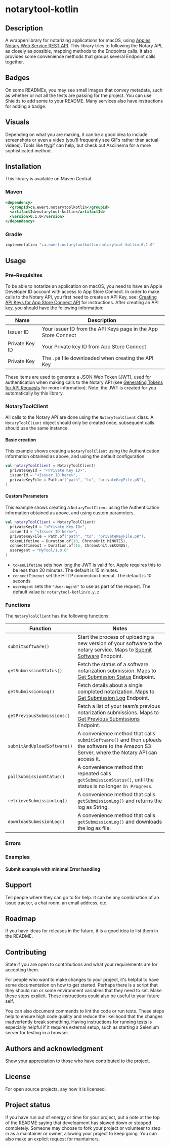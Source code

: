 # notarytool-kotlin

## Description

A wrapper/library for notarizing applications for macOS,
using [Apples Notary Web Service REST API](https://developer.apple.com/documentation/notaryapi). This library tries to
following the Notary API, as closely as possible, mapping methods to the Endpoints calls. It also provides some
convenience methods that groups several Endpoint calls together.

## Badges

On some READMEs, you may see small images that convey metadata, such as whether or not all the tests are passing for the
project. You can use Shields to add some to your README. Many services also have instructions for adding a badge.

## Visuals

Depending on what you are making, it can be a good idea to include screenshots or even a video (you'll frequently see
GIFs rather than actual videos). Tools like ttygif can help, but check out Asciinema for a more sophisticated method.

## Installation

This library is available on Maven Central.

### Maven

```xml
<dependency>
  <groupId>ca.ewert.notarytoolkotlin</groupId>
  <artifactId>notarytool-kotlin</artifactId>
  <version>0.1.0</version>
</dependency>
```

### Gradle

```kotlin
implementation "ca.ewert.notarytoolkotlin:notarytool-kotlin:0.1.0"
```

## Usage

### Pre-Requisites

To be able to notarize an application on macOS, you need to have an Apple Developer ID account with access to App Store Connect. In
order to make calls to the Notary API, you first need to create an API Key,
see: [Creating API Keys for App Store Connect API](https://developer.apple.com/documentation/appstoreconnectapi/creating_api_keys_for_app_store_connect_api)
for instructions. After creating an API key, you should have the following information:

| Name           | Description                                                    |
|----------------|----------------------------------------------------------------|
| Issuer ID      | Your issuer ID from the API Keys page in the App Store Connect |
| Private Key ID | Your Private key ID from App Store Connect                     |
| Private Key    | The `.p8` file downloaded when creating the API Key            |

These items are used to generate a JSON Web Token (JWT), used for authentication when making calls to the Notary API (see
[Generating Tokens for API Requests](https://developer.apple.com/documentation/appstoreconnectapi/generating_tokens_for_api_requests) for more information).
Note: the JWT is created for you automatically by this library.

### NotaryToolClient

All calls to the Notary API are done using the `NotaryToolClient` class. A `NotaryToolClient` object should only be
created once, subsequent calls should use the same instance.

#### Basic creation

This example shows creating a `NotaryToolClient` using the Authentication information obtained as above, and using the
default configuration.

```kotlin
val notaryToolClient = NotaryToolClient(
  privateKeyId = "<Private Key ID>",
  issuerId = "<Issuer ID here>",
  privateKeyFile = Path.of("path", "to", "privateKeyFile.p8"),
)
```

#### Custom Parameters

This example shows creating a `NotaryToolClient` using the Authentication information obtained as above, and using
custom parameters.

```kotlin
val notaryToolClient = NotaryToolClient(
  privateKeyId = "<Private Key ID>",
  issuerId = "<Issuer ID here>",
  privateKeyFile = Path.of("path", "to", "privateKeyFile.p8"),
  tokenLifetime = Duration.of(10, ChronoUnit.MINUTES),
  connectTimeout = Duration.of(15, ChronoUnit.SECONDS),
  userAgent = "MyTool/1.0.0"
)
```

- `tokenLifetime` sets how long the JWT is valid for. Apple requires this to be less than 20 minutes. The default is 15
  minutes.
- `connectTimeout` set the HTTP connection timeout. The default is 10 seconds
- `userAgent` sets the `"User-Agent"` to use as part of the request. The default value is: `notarytool-kotlin/x.y.z`

### Functions

The `NotaryToolClient` has the following functions:

| Function                    | Notes                                                                                                                                                                                         |
|-----------------------------|-----------------------------------------------------------------------------------------------------------------------------------------------------------------------------------------------|
| `submitSoftware()`          | Start the process of uploading a new version of your software to the notary service. Maps to [Submit Software](https://developer.apple.com/documentation/notaryapi/submit_software) Endpoint. |
| `getSubmissionStatus()`     | Fetch the status of a software notarization submission. Maps to [Get Submission Status](https://developer.apple.com/documentation/notaryapi/get_submission_status) Endpoint.                  |
| `getSubmissionLog()`        | Fetch details about a single completed notarization. Maps to [Get Submission Log](https://developer.apple.com/documentation/notaryapi/get_submission_log) Endpoint.                           |
| `getPreviousSubmissions()`  | Fetch a list of your team’s previous notarization submissions. Maps to [Get Previous Submissions](https://developer.apple.com/documentation/notaryapi/get_previous_submissions) Endpoint.     |
| `submitAndUploadSoftware()` | A convenience method that calls `submitSoftware()` and then uploads the software to the Amazon S3 Server, where the Notary API can access it.                                                 |
| `pollSubmissionStatus()`    | A convenience method that repeated calls `getSubmissionStatus()`, until the status is no longer `In Progress`.                                                                                |
| `retrieveSubmissionLog()`   | A convenience method that calls `getSubmissionLog()` and returns the log as String.                                                                                                           |
| `downloadSubmssionLog()`    | A convenience method that calls `getSubmissionLog()` and downloads the log as file.                                                                                                           |

### Errors

### Examples

#### Submit example with minimal Error handling

## Support

Tell people where they can go to for help. It can be any combination of an issue tracker, a chat room, an email address,
etc.

## Roadmap

If you have ideas for releases in the future, it is a good idea to list them in the README.

## Contributing

State if you are open to contributions and what your requirements are for accepting them.

For people who want to make changes to your project, it's helpful to have some documentation on how to get started.
Perhaps there is a script that they should run or some environment variables that they need to set. Make these steps
explicit. These instructions could also be useful to your future self.

You can also document commands to lint the code or run tests. These steps help to ensure high code quality and reduce
the likelihood that the changes inadvertently break something. Having instructions for running tests is especially
helpful if it requires external setup, such as starting a Selenium server for testing in a browser.

## Authors and acknowledgment

Show your appreciation to those who have contributed to the project.

## License

For open source projects, say how it is licensed.

## Project status

If you have run out of energy or time for your project, put a note at the top of the README saying that development has
slowed down or stopped completely. Someone may choose to fork your project or volunteer to step in as a maintainer or
owner, allowing your project to keep going. You can also make an explicit request for maintainers.
